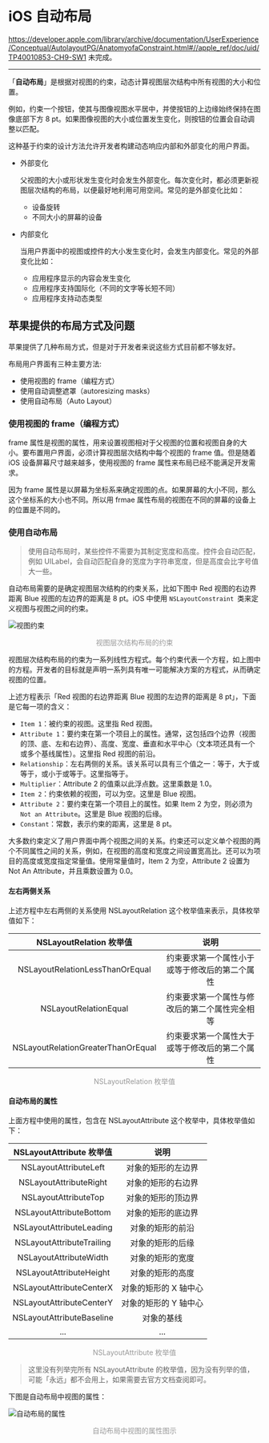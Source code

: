 # iOS 自动布局

https://developer.apple.com/library/archive/documentation/UserExperience/Conceptual/AutolayoutPG/AnatomyofaConstraint.html#//apple_ref/doc/uid/TP40010853-CH9-SW1  未完成。

----

「**自动布局**」是根据对视图的约束，动态计算视图层次结构中所有视图的大小和位置。

例如，约束一个按钮，使其与图像视图水平居中，并使按钮的上边缘始终保持在图像底部下方 8 pt。如果图像视图的大小或位置发生变化，则按钮的位置会自动调整以匹配。

这种基于约束的设计方法允许开发者构建动态响应内部和外部变化的用户界面。

- 外部变化

    父视图的大小或形状发生变化时会发生外部变化。每次变化时，都必须更新视图层次结构的布局，以便最好地利用可用空间。常见的是外部变化比如：
        
    - 设备旋转
    - 不同大小的屏幕的设备

- 内部变化

    当用户界面中的视图或控件的大小发生变化时，会发生内部变化。常见的外部变化比如：
    
    - 应用程序显示的内容会发生变化
    - 应用程序支持国际化（不同的文字等长短不同）
    - 应用程序支持动态类型

## 苹果提供的布局方式及问题

苹果提供了几种布局方式，但是对于开发者来说这些方式目前都不够友好。

布局用户界面有三种主要方法:

- 使用视图的 frame（编程方式）
- 使用自动调整遮罩（autoresizing masks）
- 使用自动布局（Auto Layout）

### 使用视图的 frame（编程方式）

frame 属性是视图的属性，用来设置视图相对于父视图的位置和视图自身的大小。要布置用户界面，必须计算视图层次结构中每个视图的 frame 值。但是随着 iOS 设备屏幕尺寸越来越多，使用视图的 frame 属性来布局已经不能满足开发需求。

因为 frame 属性是以屏幕为坐标系来确定视图的点。如果屏幕的大小不同，那么这个坐标系的大小也不同。所以用 frmae 属性布局的视图在不同的屏幕的设备上的位置是不同的。

### 使用自动布局

> 使用自动布局时，某些控件不需要为其制定宽度和高度。控件会自动匹配，例如 UILabel，会自动匹配自身的宽度为字符串宽度，但是高度会比字号值大一些。

自动布局需要的是确定视图层次结构的约束关系，比如下图中 Red 视图的右边界距离 Blue 视图的左边界的距离是 8 pt。iOS 中使用 `NSLayoutConstraint `类来定义视图与视图之间的约束。

![视图约束](media/15379323804993/%E8%A7%86%E5%9B%BE%E7%BA%A6%E6%9D%9F.png)

<p style="text-align:center;color:#999999;font-size:14px"> 视图层次结构布局的约束 </p>

视图层次结构布局的约束为一系列线性方程式。每个约束代表一个方程，如上图中的方程。开发者的目标就是声明一系列具有唯一可能解决方案的方程式，从而确定视图的位置。

上述方程表示「Red 视图的右边界距离 Blue 视图的左边界的距离是 8 pt」，下面是它每一项的含义：

- `Item 1`：被约束的视图。这里指 Red 视图。
- `Attribute 1`：要约束在第一个项目上的属性。通常，这包括四个边界（视图的顶、底、左和右边界）、高度、宽度、垂直和水平中心（文本项还具有一个或多个基线属性）。这里指 Red 视图的前沿。
- `Relationship`：左右两侧的关系。该关系可以具有三个值之一：等于，大于或等于，或小于或等于。这里指等于。
- `Multiplier`：Attribute 2 的值乘以此浮点数。这里乘数是 1.0。
- `Item 2`：约束依赖的视图，可以为空。这里是 Blue 视图。
- `Attribute 2`：要约束在第一个项目上的属性。如果 Item 2 为空，则必须为 `Not an Attribute`。这里是  Blue 视图的后缘。
- `Constant`：常数，表示约束的距离，这里是 8 pt。

大多数约束定义了用户界面中两个视图之间的关系。约束还可以定义单个视图的两个不同属性之间的关系，例如，在视图的高度和宽度之间设置宽高比。还可以为项目的高度或宽度指定常量值。使用常量值时，Item 2 为空，Attribute 2 设置为 Not An Attribute，并且乘数设置为 0.0。

#### 左右两侧关系

上述方程中左右两侧的关系使用 NSLayoutRelation 这个枚举值来表示，具体枚举值如下：

| NSLayoutRelation 枚举值 | 说明 |
| :-: | :-: |
| NSLayoutRelationLessThanOrEqual | 约束要求第一个属性小于或等于修改后的第二个属性 |
| NSLayoutRelationEqual | 约束要求第一个属性与修改后的第二个属性完全相等 |
| NSLayoutRelationGreaterThanOrEqual | 约束要求第一个属性大于或等于修改后的第二个属性 |

<p style="text-align:center;color:#999999;font-size:14px"> NSLayoutRelation 枚举值 </p>

#### 自动布局的属性

上面方程中使用的属性，包含在 NSLayoutAttribute 这个枚举中，具体枚举值如下：

| NSLayoutAttribute 枚举值 | 说明 |
| :-: | :-: |
| NSLayoutAttributeLeft | 对象的矩形的左边界 | 
| NSLayoutAttributeRight | 对象的矩形的右边界 |  
| NSLayoutAttributeTop | 对象的矩形的顶边界 |  
| NSLayoutAttributeBottom | 对象的矩形的底边界 |  
| NSLayoutAttributeLeading | 对象的矩形的前沿 |  
| NSLayoutAttributeTrailing | 对象的矩形的后缘 |  
| NSLayoutAttributeWidth | 对象的矩形的宽度 |  
| NSLayoutAttributeHeight | 对象的矩形的高度 |  
| NSLayoutAttributeCenterX | 对象的矩形的 X 轴中心 |  
| NSLayoutAttributeCenterY | 对象的矩形的 Y 轴中心 |  
| NSLayoutAttributeBaseline | 对象的基线 |  
| ... | ... | 

<p style="text-align:center;color:#999999;font-size:14px"> NSLayoutAttribute 枚举值 </p>

> <i class="fas fa-exclamation-circle"></i> 这里没有列举完所有 NSLayoutAttribute 的枚举值，因为没有列举的值，可能「永远」都不会用上，如果需要去官方文档查阅即可。


下图是自动布局中视图的属性：

![自动布局的属性](media/15379323804993/%E8%87%AA%E5%8A%A8%E5%B8%83%E5%B1%80%E7%9A%84%E5%B1%9E%E6%80%A7.png)

<p style="text-align:center;color:#999999;font-size:14px"> 自动布局中视图的属性图示 </p>

<head> 
<script defer src="https://use.fontawesome.com/releases/v5.0.13/js/all.js"></script> 
<script defer src="https://use.fontawesome.com/releases/v5.0.13/js/v4-shims.js"></script> 
</head> 
<link rel="stylesheet" href="https://use.fontawesome.com/releases/v5.0.13/css/all.css">